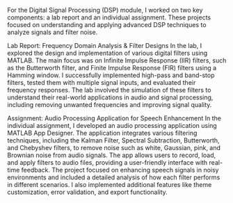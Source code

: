 For the Digital Signal Processing (DSP) module, I worked on two key components: a lab report and an individual assignment. These projects focused on understanding and applying advanced DSP techniques to analyze signals and filter noise.

Lab Report: Frequency Domain Analysis & Filter Designs
In the lab, I explored the design and implementation of various digital filters using MATLAB. The main focus was on Infinite Impulse Response (IIR) filters, such as the Butterworth filter, and Finite Impulse Response (FIR) filters using a Hamming window. I successfully implemented high-pass and band-stop filters, tested them with multiple signal inputs, and evaluated their frequency responses. The lab involved the simulation of these filters to understand their real-world applications in audio and signal processing, including removing unwanted frequencies and improving signal quality.

Assignment: Audio Processing Application for Speech Enhancement
In the individual assignment, I developed an audio processing application using MATLAB App Designer. The application integrates various filtering techniques, including the Kalman Filter, Spectral Subtraction, Butterworth, and Chebyshev filters, to remove noise such as white, Gaussian, pink, and Brownian noise from audio signals. The app allows users to record, load, and apply filters to audio files, providing a user-friendly interface with real-time feedback. The project focused on enhancing speech signals in noisy environments and included a detailed analysis of how each filter performs in different scenarios. I also implemented additional features like theme customization, error validation, and export functionality.
